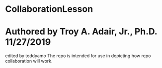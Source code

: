 # CollaborationLesson
# Authored by Troy A. Adair, Jr., Ph.D. 11/27/2019
edited by teddyamo
The repo is intended for use in depicting how repo collaboration will work.
